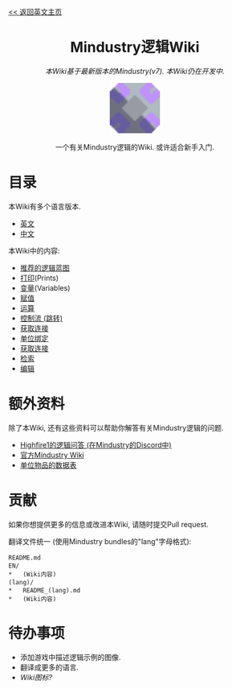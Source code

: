 [<< 返回英文主页](../README.md)
<h1 align="center">Mindustry逻辑Wiki</h1>
<p align="center" style="font-style:italic">
本Wiki基于最新版本的Mindustry(v7). 本Wiki仍在开发中.
</p>
<p align="center">
  <img src="https://raw.githubusercontent.com/Anuken/Mindustry/master/core/assets-raw/sprites/blocks/logic/micro-processor.png" width="100">
</p>
<p align="center">
一个有关Mindustry逻辑的Wiki.
或许适合新手入门.
</p>
<div></div>


# 目录

本Wiki有多个语言版本.
- [英文](../README.md)
- [中文](README_CN.md)

本Wiki中的内容:
- [推荐的逻辑蓝图](schematics_CN.md)
- [打印](print_CN.md)(Prints)
- [变量](variables_CN.md)(Variables)
- [赋值](set_CN.md)
- [运算](op_CN.md)
- [控制流 (跳转)](controlflow_CN.md)
- [获取连接](getlink_CN.md)
- [单位绑定](ubind_CN.md)
- [获取连接](getlink_CN.md)
- [检索](lookup_CN.md)
- [编辑](editing_CN.md)


# 额外资料

除了本Wiki, 还有这些资料可以帮助你解答有关Mindustry逻辑的问题.
- [Highfire1的逻辑问答 (在Mindustry的Discord中)](https://discord.com/channels/391020510269669376/742769933926269069/869780706052694036)
- [官方Mindustry Wiki](https://mindustrygame.github.io/wiki/logic/0-introduction/)
- [单位物品的数据表](https://docs.google.com/spreadsheets/d/1SSjyXksK-T47bs8-kjzEd0IY8GRl9gsZrn_UYB6NLDg/edit?usp=sharing)

# 贡献

如果你想提供更多的信息或改进本Wiki,
请随时提交Pull request.

翻译文件统一 (使用Mindustry bundles的"lang"字母格式):
```
README.md
EN/
*   (Wiki内容)
(lang)/
*   README_(lang).md
*   (Wiki内容)
```

# 待办事项

- 添加游戏中描述逻辑示例的图像.
- 翻译成更多的语言.
- *Wiki图标?*
